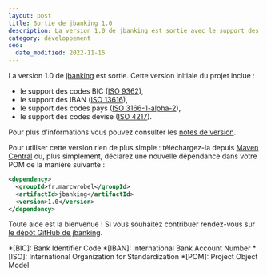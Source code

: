 ```yaml
---
layout: post
title: Sortie de jbanking 1.0
description: La version 1.0 de jbanking est sortie avec le support des codes BIC (ISO 9362), IBAN (ISO 13616), pays (ISO 3166-1) et devises (ISO 4217).
category: développement
seo:
  date_modified: 2022-11-15
---
```


La version 1.0 de [jbanking](https://github.com/marcwrobel/jbanking) est sortie. Cette version initiale du projet
inclue :

- le support des codes BIC ([ISO 9362](https://fr.wikipedia.org/wiki/ISO_9362)),
- le support des IBAN ([ISO 13616](https://fr.wikipedia.org/wiki/ISO_13616)),
- le support des codes pays ([ISO 3166-1-alpha-2](https://fr.wikipedia.org/wiki/ISO_3166)),
- le support des codes devise ([ISO 4217](https://fr.wikipedia.org/wiki/ISO_4217)).

Pour plus d’informations vous pouvez consulter
les [notes de version](https://github.com/marcwrobel/jbanking/releases/tag/jbanking-1.0).

Pour utiliser cette version rien de plus simple : téléchargez-la
depuis [Maven Central](https://search.maven.org/artifact/fr.marcwrobel/jbanking/1.0/jar)
ou, plus simplement, déclarez une nouvelle dépendance dans votre POM de la manière suivante :

```xml
<dependency>
  <groupId>fr.marcwrobel</groupId>
  <artifactId>jbanking</artifactId>
  <version>1.0</version>
</dependency>
```

Toute aide est la bienvenue ! Si vous souhaitez contribuer rendez-vous
sur [le dépôt GitHub de jbanking](https://github.com/marcwrobel/jbanking).

<!-- prettier-ignore-start -->
*[BIC]: Bank Identifier Code
*[IBAN]: International Bank Account Number
*[ISO]: International Organization for Standardization
*[POM]: Project Object Model
<!-- prettier-ignore-end -->
